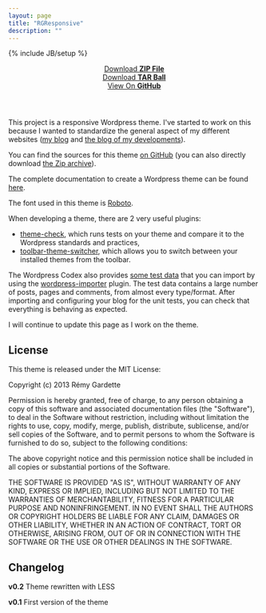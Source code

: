 ```yaml
---
layout: page
title: "RGResponsive"
description: ""
---
```

{% include JB/setup %}

<header class="project-downloads">
    <div><a href="https://github.com/RemyG/wordpress-rgresponsive/zipball/master">Download <strong>ZIP File</strong></a></div>
    <div><a href="https://github.com/RemyG/wordpress-rgresponsive/tarball/master">Download <strong>TAR Ball</strong></a></div>
    <div><a href="https://github.com/RemyG/wordpress-rgresponsive">View On <strong>GitHub</strong></a></div>
</header>

This project is a responsive Wordpress theme. I've started to work on this because I wanted to standardize the general aspect of my different websites ([my blog](http://blog.remyg.fr) and [the blog of my developments](github.remyg.fr)).

You can find the sources for this theme [on GitHub](https://github.com/RemyG/wordpress-rgresponsive) (you can also directly download [the Zip archive](https://github.com/RemyG/wordpress-rgresponsive/archive/master.zip)).

The complete documentation to create a Wordpress theme can be found [here](https://codex.wordpress.org/Theme_Development).

The font used in this theme is [Roboto](http://www.google.com/webfonts/specimen/Roboto).

When developing a theme, there are 2 very useful plugins:

* [theme-check](https://wordpress.org/extend/plugins/theme-check/), which runs tests on your theme and compare it to the Wordpress standards and practices,
* [toolbar-theme-switcher](http://wordpress.org/extend/plugins/toolbar-theme-switcher/), which allows you to switch between your installed themes from the toolbar.

The Wordpress Codex also provides [some test data](http://codex.wordpress.org/Theme_Unit_Test) that you can import by using the [wordpress-importer](http://wordpress.org/extend/plugins/wordpress-importer/) plugin. The test data contains a large number of posts, pages and comments, from almost every type/format. After importing and configuring your blog for the unit tests, you can check that everything is behaving as expected.

I will continue to update this page as I work on the theme.

## License

This theme is released under the MIT License:

Copyright (c) 2013 Rémy Gardette

Permission is hereby granted, free of charge, to any person obtaining a copy of this software and associated documentation files (the "Software"), to deal in the Software without restriction, including without limitation the rights to use, copy, modify, merge, publish, distribute, sublicense, and/or sell copies of the Software, and to permit persons to whom the Software is furnished to do so, subject to the following conditions:

The above copyright notice and this permission notice shall be included in all copies or substantial portions of the Software.

THE SOFTWARE IS PROVIDED "AS IS", WITHOUT WARRANTY OF ANY KIND, EXPRESS OR IMPLIED, INCLUDING BUT NOT LIMITED TO THE WARRANTIES OF MERCHANTABILITY, FITNESS FOR A PARTICULAR PURPOSE AND NONINFRINGEMENT. IN NO EVENT SHALL THE AUTHORS OR COPYRIGHT HOLDERS BE LIABLE FOR ANY CLAIM, DAMAGES OR OTHER LIABILITY, WHETHER IN AN ACTION OF CONTRACT, TORT OR OTHERWISE, ARISING FROM, OUT OF OR IN CONNECTION WITH THE SOFTWARE OR THE USE OR OTHER DEALINGS IN THE SOFTWARE.

## Changelog

**v0.2** Theme rewritten with LESS

**v0.1** First version of the theme
